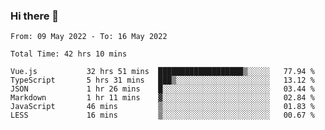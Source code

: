 ### Hi there 👋

<!--
**siaikin/siaikin** is a ✨ _special_ ✨ repository because its `README.md` (this file) appears on your GitHub profile.

Here are some ideas to get you started:

- 🔭 I’m currently working on ...
- 🌱 I’m currently learning ...
- 👯 I’m looking to collaborate on ...
- 🤔 I’m looking for help with ...
- 💬 Ask me about ...
- 📫 How to reach me: ...
- 😄 Pronouns: ...
- ⚡ Fun fact: ...
-->

<!--START_SECTION:waka-->

```text
From: 09 May 2022 - To: 16 May 2022

Total Time: 42 hrs 10 mins

Vue.js           32 hrs 51 mins  ███████████████████▒░░░░░   77.94 %
TypeScript       5 hrs 31 mins   ███▒░░░░░░░░░░░░░░░░░░░░░   13.12 %
JSON             1 hr 26 mins    █░░░░░░░░░░░░░░░░░░░░░░░░   03.44 %
Markdown         1 hr 11 mins    ▓░░░░░░░░░░░░░░░░░░░░░░░░   02.84 %
JavaScript       46 mins         ▒░░░░░░░░░░░░░░░░░░░░░░░░   01.83 %
LESS             16 mins         ▒░░░░░░░░░░░░░░░░░░░░░░░░   00.67 %
```

<!--END_SECTION:waka-->
